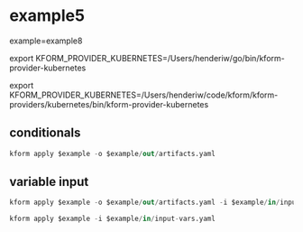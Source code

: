 # example5

example=example8

export KFORM_PROVIDER_KUBERNETES=/Users/henderiw/go/bin/kform-provider-kubernetes

export KFORM_PROVIDER_KUBERNETES=/Users/henderiw/code/kform/kform-providers/kubernetes/bin/kform-provider-kubernetes

## conditionals

```s
kform apply $example -o $example/out/artifacts.yaml
```

## variable input

```s
kform apply $example -o $example/out/artifacts.yaml -i $example/in/input-vars.yaml
```
```s
kform apply $example -i $example/in/input-vars.yaml
```